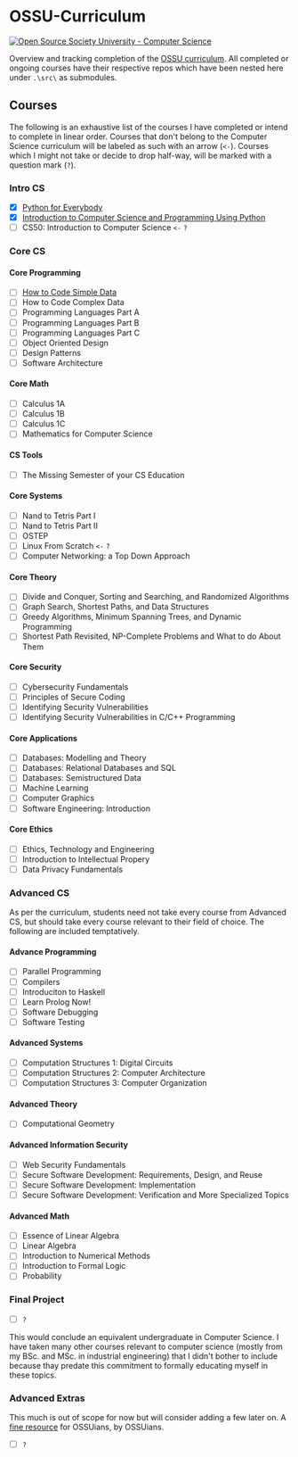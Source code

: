 # OSSU-Curriculum

[![Open Source Society University - Computer Science](https://img.shields.io/badge/OSSU-computer--science-blue.svg)](https://github.com/ossu/computer-science)

Overview and tracking completion of the [OSSU curriculum](https://github.com/ossu/computer-science). All completed or ongoing courses have their respective repos which have been nested here under `.\src\` as submodules.

## Courses

The following is an exhaustive list of the courses I have completed or intend to complete in linear order. Courses that don't belong to the Computer Science curriculum will be labeled as such with an arrow (`<-`). Courses which I might not take or decide to drop half-way, will be marked with a question mark (`?`).

### Intro CS

- [x] [Python for Everybody](https://github.com/MantiMantilla/Py4E)
- [x] [Introduction to Computer Science and Programming Using Python](https://github.com/MantiMantilla/Introduction-to-Computer-Science-edX)
- [ ] CS50: Introduction to Computer Science `<-` `?`

### Core CS

#### Core Programming

- [ ] [How to Code Simple Data](https://github.com/MantiMantilla/How-to-Code-Simple-Data-edX/)
- [ ] How to Code Complex Data
- [ ] Programming Languages Part A
- [ ] Programming Languages Part B
- [ ] Programming Languages Part C
- [ ] Object Oriented Design
- [ ] Design Patterns
- [ ] Software Architecture

#### Core Math

- [ ] Calculus 1A
- [ ] Calculus 1B
- [ ] Calculus 1C
- [ ] Mathematics for Computer Science

#### CS Tools

- [ ] The Missing Semester of your CS Education

#### Core Systems

- [ ] Nand to Tetris Part I
- [ ] Nand to Tetris Part II
- [ ] OSTEP
- [ ] Linux From Scratch `<-` `?`
- [ ] Computer Networking: a Top Down Approach

#### Core Theory

- [ ] Divide and Conquer, Sorting and Searching, and Randomized Algorithms
- [ ] Graph Search, Shortest Paths, and Data Structures
- [ ] Greedy Algorithms, Minimum Spanning Trees, and Dynamic Programming
- [ ] Shortest Path Revisited, NP-Complete Problems and What to do About Them

#### Core Security

- [ ] Cybersecurity Fundamentals
- [ ] Principles of Secure Coding
- [ ] Identifying Security Vulnerabilities
- [ ] Identifying Security Vulnerabilities in C/C++ Programming

#### Core Applications

- [ ] Databases: Modelling and Theory
- [ ] Databases: Relational Databases and SQL
- [ ] Databases: Semistructured Data
- [ ] Machine Learning
- [ ] Computer Graphics
- [ ] Software Engineering: Introduction

#### Core Ethics
- [ ] Ethics, Technology and Engineering
- [ ] Introduction to Intellectual Propery
- [ ] Data Privacy Fundamentals

### Advanced CS

As per the curriculum, students need not take every course from Advanced CS, but should take every course relevant to their field of choice. The following are included temptatively.

#### Advance Programming

- [ ] Parallel Programming
- [ ] Compilers
- [ ] Introduciton to Haskell
- [ ] Learn Prolog Now!
- [ ] Software Debugging
- [ ] Software Testing

#### Advanced Systems

- [ ] Computation Structures 1: Digital Circuits
- [ ] Computation Structures 2: Computer Architecture
- [ ] Computation Structures 3: Computer Organization

#### Advanced Theory

- [ ] Computational Geometry

#### Advanced Information Security

- [ ] Web Security Fundamentals
- [ ] Secure Software Development: Requirements, Design, and Reuse
- [ ] Secure Software Development: Implementation
- [ ] Secure Software Development: Verification and More Specialized Topics

#### Advanced Math

- [ ] Essence of Linear Algebra
- [ ] Linear Algebra
- [ ] Introduction to Numerical Methods
- [ ] Introduction to Formal Logic
- [ ] Probability

### Final Project

-  [ ] `?`

This would conclude an equivalent undergraduate in Computer Science. I have taken many other courses relevant to computer science (mostly from my BSc. and MSc. in industrial engineering) that I didn't bother to include because thay predate this commitment to formally educating myself in these topics.

### Advanced Extras

This much is out of scope for now but will consider adding a few later on. A [fine resource](https://github.com/ossu/computer-science/blob/master/extras/courses.md) for OSSUians, by OSSUians.

- [ ] `?`

